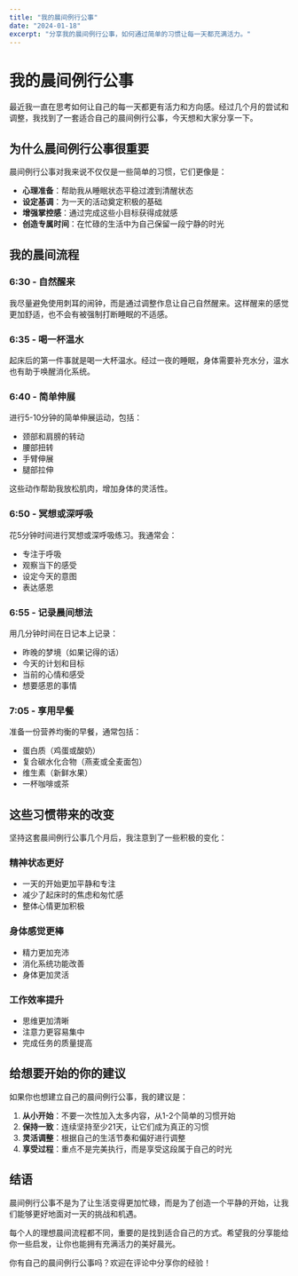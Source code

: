 ```yaml
---
title: "我的晨间例行公事"
date: "2024-01-18"
excerpt: "分享我的晨间例行公事，如何通过简单的习惯让每一天都充满活力。"
---
```


# 我的晨间例行公事

最近我一直在思考如何让自己的每一天都更有活力和方向感。经过几个月的尝试和调整，我找到了一套适合自己的晨间例行公事，今天想和大家分享一下。

## 为什么晨间例行公事很重要

晨间例行公事对我来说不仅仅是一些简单的习惯，它们更像是：

- **心理准备**：帮助我从睡眠状态平稳过渡到清醒状态
- **设定基调**：为一天的活动奠定积极的基础
- **增强掌控感**：通过完成这些小目标获得成就感
- **创造专属时间**：在忙碌的生活中为自己保留一段宁静的时光

## 我的晨间流程

### 6:30 - 自然醒来
我尽量避免使用刺耳的闹钟，而是通过调整作息让自己自然醒来。这样醒来的感觉更加舒适，也不会有被强制打断睡眠的不适感。

### 6:35 - 喝一杯温水
起床后的第一件事就是喝一大杯温水。经过一夜的睡眠，身体需要补充水分，温水也有助于唤醒消化系统。

### 6:40 - 简单伸展
进行5-10分钟的简单伸展运动，包括：
- 颈部和肩膀的转动
- 腰部扭转
- 手臂伸展
- 腿部拉伸

这些动作帮助我放松肌肉，增加身体的灵活性。

### 6:50 - 冥想或深呼吸
花5分钟时间进行冥想或深呼吸练习。我通常会：
- 专注于呼吸
- 观察当下的感受
- 设定今天的意图
- 表达感恩

### 6:55 - 记录晨间想法
用几分钟时间在日记本上记录：
- 昨晚的梦境（如果记得的话）
- 今天的计划和目标
- 当前的心情和感受
- 想要感恩的事情

### 7:05 - 享用早餐
准备一份营养均衡的早餐，通常包括：
- 蛋白质（鸡蛋或酸奶）
- 复合碳水化合物（燕麦或全麦面包）
- 维生素（新鲜水果）
- 一杯咖啡或茶

## 这些习惯带来的改变

坚持这套晨间例行公事几个月后，我注意到了一些积极的变化：

### 精神状态更好
- 一天的开始更加平静和专注
- 减少了起床时的焦虑和匆忙感
- 整体心情更加积极

### 身体感觉更棒
- 精力更加充沛
- 消化系统功能改善
- 身体更加灵活

### 工作效率提升
- 思维更加清晰
- 注意力更容易集中
- 完成任务的质量提高

## 给想要开始的你的建议

如果你也想建立自己的晨间例行公事，我的建议是：

1. **从小开始**：不要一次性加入太多内容，从1-2个简单的习惯开始
2. **保持一致**：连续坚持至少21天，让它们成为真正的习惯
3. **灵活调整**：根据自己的生活节奏和偏好进行调整
4. **享受过程**：重点不是完美执行，而是享受这段属于自己的时光

## 结语

晨间例行公事不是为了让生活变得更加忙碌，而是为了创造一个平静的开始，让我们能够更好地面对一天的挑战和机遇。

每个人的理想晨间流程都不同，重要的是找到适合自己的方式。希望我的分享能给你一些启发，让你也能拥有充满活力的美好晨光。

你有自己的晨间例行公事吗？欢迎在评论中分享你的经验！